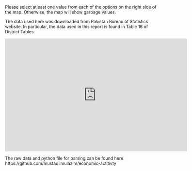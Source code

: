 <p> Please select atleast one value from each of the options on the right side of the map. Otherwise, the map will show garbage values. </p>

<p> The data used here was downloaded from Pakistan Bureau of Statistics website. In particular, the data used in this report is found in Table 16 of District Tables.</p>

<iframe width="600" height="373.5" src="https://app.powerbi.com/view?r=eyJrIjoiN2VhNjA0MTctMGU1Yy00ZDliLTk2NDEtYTg0MmY1MGVjY2NlIiwidCI6Ijg4OWYxNTI3LWQ4MzYtNGFhNy1iMzE4LTIzYWYwMTUxMGQxYiIsImMiOjl9&pageName=ReportSection" frameborder="0" allowFullScreen="true"></iframe>


<p> The raw data and python file for parsing can be found here: https://github.com/mustaqilmulazim/economic-actitivty </p>
